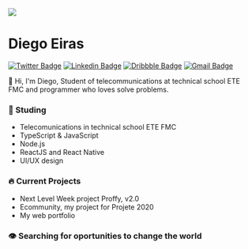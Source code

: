 <img width="auto" src="https://user-images.githubusercontent.com/67290471/90422370-27277b00-e091-11ea-93d0-988317a95143.png" />

# Diego Eiras

[![Twitter Badge](https://img.shields.io/badge/-@eiras5g-1FE270?style=flat-square&labelColor=2E933CB&logo=twitter&logoColor=white&link=https://twitter.com/eiras5g)](https://twitter.com/eiras5g) 
[![Linkedin Badge](https://img.shields.io/badge/-Diego%20Eiras-1FE270?style=flat-square&logo=Linkedin&logoColor=white&link=https://www.linkedin.com/in/diego-eiras-2005ba19b/)](https://www.linkedin.com/in/diego-eiras-2005ba19b/) 
[![Dribbble Badge](https://img.shields.io/badge/-eiras5g-1FE270?style=flat-square&logo=Dribbble&logoColor=white&link=https://dribbble.com/eiras5g)](https://dribbble.com/eiras5g)
[![Gmail Badge](https://img.shields.io/badge/-eiras.lucio@gmail.com-1FE270?style=flat-square&logo=Gmail&logoColor=white&link=mailto:eiras.lucio@gmail.com)](mailto:eiras.lucio@gmail.com)

👋 Hi, I'm Diego, Student of telecommunications at technical school ETE FMC and programmer who loves solve problems.

### 🚀 Studing
- Telecomunications in technical school ETE FMC
- TypeScript & JavaScript
- Node.js
- ReactJS and React Native
- UI/UX design

### 🔥 Current Projects 
- Next Level Week project Proffy, v2.0
- Ecommunity, my project for Projete 2020
- My web portfolio

### 👁️ Searching for oportunities to change the world
